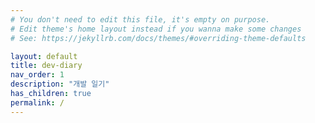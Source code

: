 ```yaml
---
# You don't need to edit this file, it's empty on purpose.
# Edit theme's home layout instead if you wanna make some changes
# See: https://jekyllrb.com/docs/themes/#overriding-theme-defaults

layout: default
title: dev-diary
nav_order: 1
description: "개발 일기"
has_children: true
permalink: /
---
```

